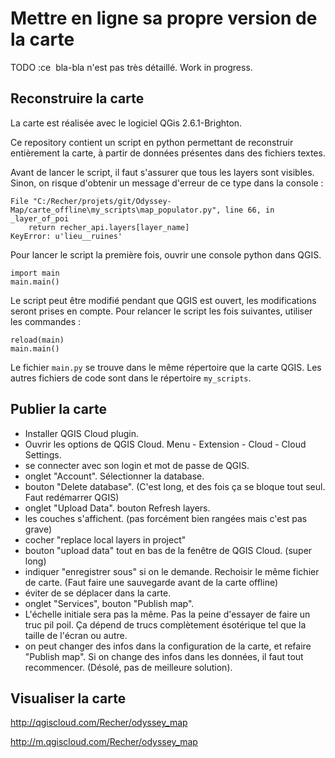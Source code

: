 # Mettre en ligne sa propre version de la carte #

TODO :ce  bla-bla n'est pas très détaillé. Work in progress.

## Reconstruire la carte ##

La carte est réalisée avec le logiciel QGis 2.6.1-Brighton.

Ce repository contient un script en python permettant de reconstruir entièrement la carte, à partir de données présentes dans des fichiers textes.

Avant de lancer le script, il faut s'assurer que tous les layers sont visibles. Sinon, on risque d'obtenir un message d'erreur de ce type dans la console :

    File "C:/Recher/projets/git/Odyssey-Map/carte_offline\my_scripts\map_populator.py", line 66, in _layer_of_poi
        return recher_api.layers[layer_name]
    KeyError: u'lieu__ruines'


Pour lancer le script la première fois, ouvrir une console python dans QGIS.

    import main
    main.main()

Le script peut être modifié pendant que QGIS est ouvert, les modifications seront prises en compte. Pour relancer le script les fois suivantes, utiliser les commandes :

    reload(main)
    main.main()

Le fichier `main.py` se trouve dans le même répertoire que la carte QGIS. Les autres fichiers de code sont dans le répertoire `my_scripts`.


## Publier la carte ##

 - Installer QGIS Cloud plugin.
 - Ouvrir les options de QGIS Cloud. Menu - Extension - Cloud - Cloud Settings.
 - se connecter avec son login et mot de passe de QGIS.
 - onglet "Account". Sélectionner la database.
 - bouton "Delete database". (C'est long, et des fois ça se bloque tout seul. Faut redémarrer QGIS)
 - onglet "Upload Data". bouton Refresh layers.
 - les couches s'affichent. (pas forcément bien rangées mais c'est pas grave)
 - cocher "replace local layers in project"
 - bouton "upload data" tout en bas de la fenêtre de QGIS Cloud. (super long)
 - indiquer "enregistrer sous" si on le demande. Rechoisir le même fichier de carte. (Faut faire une sauvegarde avant de la carte offline)
 - éviter de se déplacer dans la carte.
 - onglet "Services", bouton "Publish map".
 - L'échelle initiale sera pas la même. Pas la peine d'essayer de faire un truc pil poil. Ça dépend de trucs complètement ésotérique tel que la taille de l'écran ou autre.
 - on peut changer des infos dans la configuration de la carte, et refaire "Publish map". Si on change des infos dans les données, il faut tout recommencer. (Désolé, pas de meilleure solution).


## Visualiser la carte ##

http://qgiscloud.com/Recher/odyssey_map

http://m.qgiscloud.com/Recher/odyssey_map